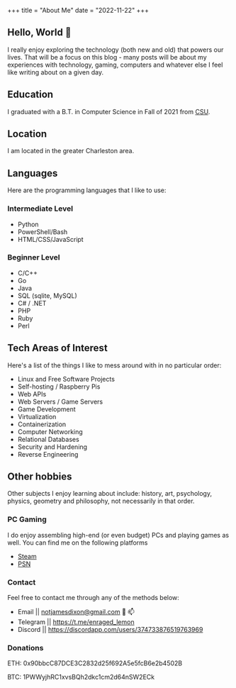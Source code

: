 +++
title = "About Me"
date = "2022-11-22"
+++

## Hello, World 👋

I really enjoy exploring the technology (both new and old) that powers our lives.
That will be a focus on this blog - many posts will be about my experiences
with technology, gaming, computers and whatever else I feel like writing about
on a given day.

## Education

I graduated with a B.T. in Computer Science in 
Fall of 2021 from [CSU](https://www.charlestonsouthern.edu/).

## Location

I am located in the greater Charleston area.

## Languages

Here are the programming languages that I like to use:

### Intermediate Level

- Python
- PowerShell/Bash
- HTML/CSS/JavaScript

### Beginner Level

- C/C++
- Go
- Java
- SQL (sqlite, MySQL)
- C# / .NET
- PHP
- Ruby
- Perl

## Tech Areas of Interest

Here's a list of the things I like to mess around with in no particular order:

- Linux and Free Software Projects
- Self-hosting / Raspberry Pis
- Web APIs
- Web Servers / Game Servers
- Game Development
- Virtualization
- Containerization
- Computer Networking
- Relational Databases
- Security and Hardening
- Reverse Engineering

## Other hobbies

Other subjects I enjoy learning about include:
history, art, psychology, physics, geometry and philosophy,
not necessarily in that order.

### PC Gaming

I do enjoy assembling high-end (or even budget) PCs and playing games as well.
You can find me on the following platforms

- [Steam](https://steamcommunity.com/id/thatonepyro)
- [PSN](https://psnprofiles.com/Old_Salty_Lemon)

### Contact

Feel free to contact me through any of the methods below:

- Email || [notjamesdixon@gmail.com](mailto:notjamesdixon@gmail.com) :email: :mailbox:
- Telegram || <https://t.me/enraged_lemon>
- Discord || <https://discordapp.com/users/374733876519763969>

### Donations

ETH: 0x90bbcC87DCE3C2832d25f692A5e5fcB6e2b4502B

BTC: 1PWWyjhRC1xvsBQh2dkc1cm2d64nSW2ECk
